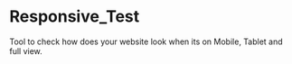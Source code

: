 # Responsive_Test
Tool to check how does your website look when its on Mobile, Tablet and full view. 

